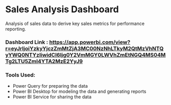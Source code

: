 # Sales Analysis Dashboard

Analysis of sales data to derive key sales metrics for performance reporting.

### Dashboard Link : https://app.powerbi.com/view?r=eyJrIjoiYzkyYjczZmMtZjA3MC00NzNhLTkyM2QtMzVhNTQyYWQ0NTYzIiwidCI6Ijg0Y2VmMGY0LWVhZmEtNGQ4MS04MTg2LTU5ZmI4YTA2MzE2YyJ9

### Tools Used:
- Power Query for preparing the data
- Power BI Desktop for modeling the data and generating reports
- Power BI Service for sharing the data
